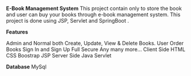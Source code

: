 **E-Book Management System**
This project contain only to store the book and user can buy your books through e-book management system.
This project is done  using JSP,  Servlet and  SpringBoot .

**Features**

Admin and Normal both
Create, Update, View & Delete Books.
User Order Books
Sign In and Sign Up
Full Secure
Any many more...
Client Side
HTML
CSS
Boostrap
JSP
Server Side
Java
Servlet


**Database**
MySql
